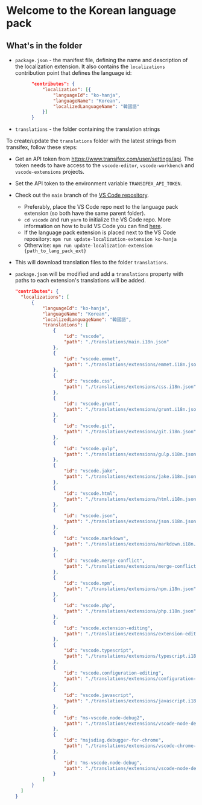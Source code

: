# Welcome to the Korean language pack

## What's in the folder

* `package.json` - the manifest file, defining the name and description of the localization extension. It also contains the `localizations` contribution point that defines the language id:

  ```json
        "contributes": {
            "localization": [{
                "languageId": "ko-hanja",
                "languageName": "Korean",
                "localizedLanguageName": "韓國語"
            }]
        }
  ```

* `translations` - the folder containing the translation strings

To create/update the `translations` folder with the latest strings from transifex, follow these steps:

* Get an API token from https://www.transifex.com/user/settings/api. The token needs to have access to the `vscode-editor`, `vscode-workbench` and `vscode-extensions` projects.
* Set the API token to the environment variable `TRANSIFEX_API_TOKEN`.
* Check out the `main` branch of the [VS Code repository](https://github.com/Microsoft/vscode).
  * Preferably, place the VS Code repo next to the language pack extension (so both have the same parent folder).
  * `cd vscode` and run `yarn` to initialize the VS Code repo. More information on how to build VS Code you can find [here](https://github.com/Microsoft/vscode/wiki/How-to-Contribute).
  * If the language pack extension is placed next to the VS Code repository: `npm run update-localization-extension ko-hanja`
  * Otherwise: `npm run update-localization-extension {path_to_lang_pack_ext}`
* This will download translation files to the folder `translations`.
* `package.json` will be modified and add a `translations` property with paths to each extension's translations will be added.

  ```json
  "contributes": {
    "localizations": [
        {
            "languageId": "ko-hanja",
            "languageName": "Korean",
            "localizedLanguageName": "韓國語",
            "translations": [
                {
                    "id": "vscode",
                    "path": "./translations/main.i18n.json"
                },
                {
                    "id": "vscode.emmet",
                    "path": "./translations/extensions/emmet.i18n.json"
                },
                {
                    "id": "vscode.css",
                    "path": "./translations/extensions/css.i18n.json"
                },
                {
                    "id": "vscode.grunt",
                    "path": "./translations/extensions/grunt.i18n.json"
                },
                {
                    "id": "vscode.git",
                    "path": "./translations/extensions/git.i18n.json"
                },
                {
                    "id": "vscode.gulp",
                    "path": "./translations/extensions/gulp.i18n.json"
                },
                {
                    "id": "vscode.jake",
                    "path": "./translations/extensions/jake.i18n.json"
                },
                {
                    "id": "vscode.html",
                    "path": "./translations/extensions/html.i18n.json"
                },
                {
                    "id": "vscode.json",
                    "path": "./translations/extensions/json.i18n.json"
                },
                {
                    "id": "vscode.markdown",
                    "path": "./translations/extensions/markdown.i18n.json"
                },
                {
                    "id": "vscode.merge-conflict",
                    "path": "./translations/extensions/merge-conflict.i18n.json"
                },
                {
                    "id": "vscode.npm",
                    "path": "./translations/extensions/npm.i18n.json"
                },
                {
                    "id": "vscode.php",
                    "path": "./translations/extensions/php.i18n.json"
                },
                {
                    "id": "vscode.extension-editing",
                    "path": "./translations/extensions/extension-editing.i18n.json"
                },
                {
                    "id": "vscode.typescript",
                    "path": "./translations/extensions/typescript.i18n.json"
                },
                {
                    "id": "vscode.configuration-editing",
                    "path": "./translations/extensions/configuration-editing.i18n.json"
                },
                {
                    "id": "vscode.javascript",
                    "path": "./translations/extensions/javascript.i18n.json"
                },
                {
                    "id": "ms-vscode.node-debug2",
                    "path": "./translations/extensions/vscode-node-debug2.i18n.json"
                },
                {
                    "id": "msjsdiag.debugger-for-chrome",
                    "path": "./translations/extensions/vscode-chrome-debug.i18n.json"
                },
                {
                    "id": "ms-vscode.node-debug",
                    "path": "./translations/extensions/vscode-node-debug.i18n.json"
                }
            ]
        }
    ]
  }
  ```
